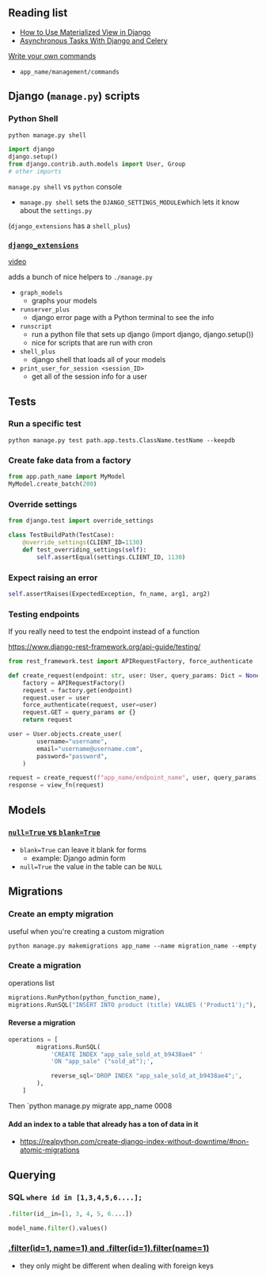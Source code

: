## Reading list

-   [How to Use Materialized View in Django](https://medium.com/analytics-vidhya/how-to-use-materialized-view-in-django-3b91f71f718a)
-   [Asynchronous Tasks With Django and Celery](https://realpython.com/asynchronous-tasks-with-django-and-celery)

[Write your own commands](https://docs.djangoproject.com/en/dev/howto/custom-management-commands/)

-   `app_name/management/commands`

## Django (`manage.py`) scripts

### Python Shell

```sh
python manage.py shell
```

```python
import django
django.setup()
from django.contrib.auth.models import User, Group
# other imports
```

`manage.py shell` vs `python` console

-   `manage.py shell` sets the `DJANGO_SETTINGS_MODULE`which lets it know about the `settings.py`

(`django_extensions` has a `shell_plus`)

### [`django_extensions`](https://github.com/django-extensions/django-extensions)

[video](https://vimeo.com/1720508?embedded=true&source=vimeo_logo&owner=627770)

adds a bunch of nice helpers to `./manage.py`

-   `graph_models`
    -   graphs your models
-   `runserver_plus`
    -   django error page with a Python terminal to see the info
-   `runscript`
    -   run a python file that sets up django (import django, django.setup())
    -   nice for scripts that are run with cron
-   `shell_plus`
    -   django shell that loads all of your models
-   `print_user_for_session <session_ID>`
    -   get all of the session info for a user

## Tests

### Run a specific test

```shell
python manage.py test path.app.tests.ClassName.testName --keepdb
```

### Create fake data from a factory

```py
from app.path_name import MyModel
MyModel.create_batch(200)
```

### Override settings

```python
from django.test import override_settings

class TestBuildPath(TestCase):
    @override_settings(CLIENT_ID=1130)
    def test_overriding_settings(self):
        self.assertEqual(settings.CLIENT_ID, 1130)
```

### Expect raising an error

```python
self.assertRaises(ExpectedException, fn_name, arg1, arg2)
```

### Testing endpoints

If you really need to test the endpoint instead of a function

https://www.django-rest-framework.org/api-guide/testing/

```python
from rest_framework.test import APIRequestFactory, force_authenticate

def create_request(endpoint: str, user: User, query_params: Dict = None):
    factory = APIRequestFactory()
    request = factory.get(endpoint)
    request.user = user
    force_authenticate(request, user=user)
    request.GET = query_params or {}
    return request

user = User.objects.create_user(
        username="username",
        email="username@username.com",
        password="password",
    )

request = create_request(f"app_name/endpoint_name", user, query_params)
response = view_fn(request)
```

## Models

### [`null=True` vs `blank=True`](https://stackoverflow.com/questions/8609192/what-is-the-difference-between-null-true-and-blank-true-in-django)

-   `blank=True` can leave it blank for forms
    -   example: Django admin form
-   `null=True` the value in the table can be `NULL`

## Migrations

### Create an empty migration

useful when you're creating a custom migration

```shell
python manage.py makemigrations app_name --name migration_name --empty
```

### Create a migration

operations list

```python
migrations.RunPython(python_function_name),
migrations.RunSQL("INSERT INTO product (title) VALUES ('Product1');"),
```

#### Reverse a migration

```python
operations = [
        migrations.RunSQL(
            'CREATE INDEX "app_sale_sold_at_b9438ae4" '
            'ON "app_sale" ("sold_at");',

            reverse_sql='DROP INDEX "app_sale_sold_at_b9438ae4";',
        ),
    ]
```

Then `python manage.py migrate app_name 0008

#### Add an index to a table that already has a ton of data in it

-   https://realpython.com/create-django-index-without-downtime/#non-atomic-migrations

## Querying

### SQL `where id in [1,3,4,5,6....];`

```python
.filter(id__in=[1, 3, 4, 5, 6....])
```


```python
model_name.filter().values()
```

### [.filter(id=1, name=1) and .filter(id=1).filter(name=1)](https://stackoverflow.com/a/21364751/8479344)

- they only might be different when dealing with foreign keys